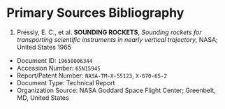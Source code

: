 # Primary Sources Bibliography

 1. Pressly, E. C., et al. **SOUNDING ROCKETS**,  _Sounding rockets for transporting scientific instruments in nearly vertical trajectory_, NASA; United States 1965
   - Document ID: `19650006344`
   - Accession Number: `65N15945`
   - Report/Patent Number: `NASA-TM-X-55123`, `X-670-65-2`
   - Document Type: Technical Report
   - Organization Source: NASA Goddard Space Flight Center; Greenbelt, MD, United States
